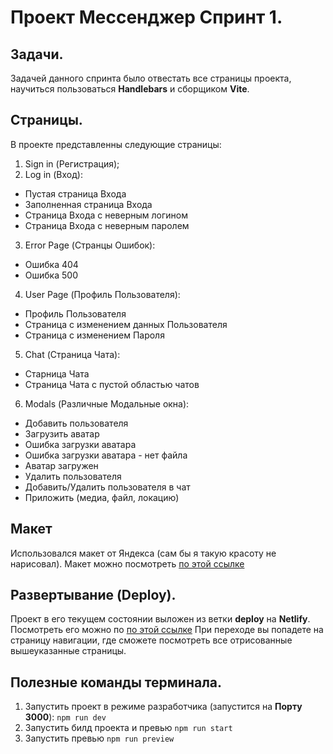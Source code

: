 # Проект **Мессенджер** Спринт 1.

## Задачи.
Задачей данного спринта было отвестать все страницы проекта, научиться пользоваться **Handlebars** и сборщиком **Vite**.

## Страницы.
В проекте представленны следующие страницы:
1. Sign in (Регистрация);
2. Log in (Вход):
- Пустая страница Входа
- Заполненная страница Входа
- Страница Входа с неверным логином
- Страница Входа с неверным паролем
3. Error Page (Странцы Ошибок):
- Ошибка 404
- Ошибка 500
4. User Page (Профиль Пользователя):
- Профиль Пользователя
- Страница с изменением данных Пользователя
- Страница с изменением Пароля
5.  Chat (Страница Чата):
- Старница Чата 
- Страница Чата с пустой областью чатов
6. Modals (Различные Модальные окна):
- Добавить пользователя
- Загрузить аватар
- Ошибка загрузки аватара
- Ошибка загрузки аватара - нет файла
- Аватар загружен
- Удалить пользователя
- Добавить/Удалить пользователя в чат
- Приложить (медиа, файл, локацию)

## Макет
Использовался макет от Яндекса (сам бы я такую красоту не нарисовал).
Макет можно посмотреть [по этой ссылке](https://www.figma.com/file/jF5fFFzgGOxQeB4CmKWTiE/Chat_external_link?type=design&mode=design&t=PwH6WOi1cpOL3tFv-0)

## Развертывание (Deploy).
Проект в его текущем состоянии выложен из ветки **deploy** на **Netlify**.
Посмотреть его можно по [по этой ссылке](https://deploy--wondrous-nasturtium-edcfd0.netlify.app/)
При переходе вы попадете на страницу навигации, где сможете посмотреть 
все отрисованные вышеуказанные страницы.

## Полезные команды терминала.
1. Запустить проект в режиме разработчика (запустится на **Порту 3000**):
```npm run dev```
2. Запустить билд проекта и превью
```npm run start```
3. Запустить превью
```npm run preview```
